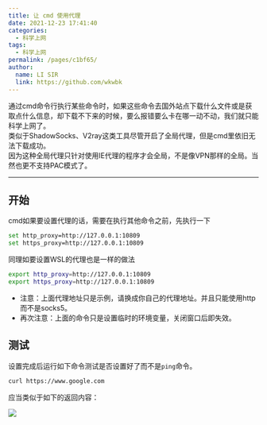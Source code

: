 ```yaml
---
title: 让 cmd 使用代理
date: 2021-12-23 17:41:40
categories: 
  - 科学上网
tags: 
  - 科学上网
permalink: /pages/c1bf65/
author: 
  name: LI SIR
  link: https://github.com/wkwbk
---
```

通过cmd命令行执行某些命令时，如果这些命令去国外站点下载什么文件或是获取点什么信息，却下载不下来的时候，要么报错要么卡在哪一动不动，我们就只能科学上网了。  
类似于ShadowSocks、V2ray这类工具尽管开启了全局代理，但是cmd里依旧无法下载成功。  
因为这种全局代理只针对使用IE代理的程序才会全局，不是像VPN那样的全局。当然也更不支持PAC模式了。

<!-- more -->

---

## 开始

cmd如果要设置代理的话，需要在执行其他命令之前，先执行一下

```bash
set http_proxy=http://127.0.0.1:10809
set https_proxy=http://127.0.0.1:10809
```

同理如要设置WSL的代理也是一样的做法

```bash
export http_proxy=http://127.0.0.1:10809
export https_proxy=http://127.0.0.1:10809
```

* 注意：上面代理地址只是示例，请换成你自己的代理地址。并且只能使用http而不是socks5。
* 再次注意：上面的命令只是设置临时的环境变量，关闭窗口后即失效。

## 测试

设置完成后运行如下命令测试是否设置好了而不是`ping`命令。

```bash
curl https://www.google.com
```

应当类似于如下的返回内容：

![](https://img.lisir.me/image/posts/91f51ab4/001.png)
